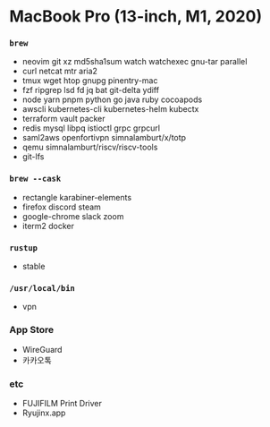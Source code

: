 MacBook Pro (13-inch, M1, 2020)
========

### `brew`
- neovim git xz md5sha1sum watch watchexec gnu-tar parallel
- curl netcat mtr aria2
- tmux wget htop gnupg pinentry-mac
- fzf ripgrep lsd fd jq bat git-delta ydiff
- node yarn pnpm python go java ruby cocoapods
- awscli kubernetes-cli kubernetes-helm kubectx
- terraform vault packer
- redis mysql libpq istioctl grpc grpcurl
- saml2aws openfortivpn simnalamburt/x/totp
- qemu simnalamburt/riscv/riscv-tools
- git-lfs

### `brew --cask`
- rectangle karabiner-elements
- firefox discord steam
- google-chrome slack zoom
- iterm2 docker

### `rustup`
- stable

### `/usr/local/bin`
- vpn

### App Store
- WireGuard
- 카카오톡

### etc
- FUJIFILM Print Driver
- Ryujinx.app

